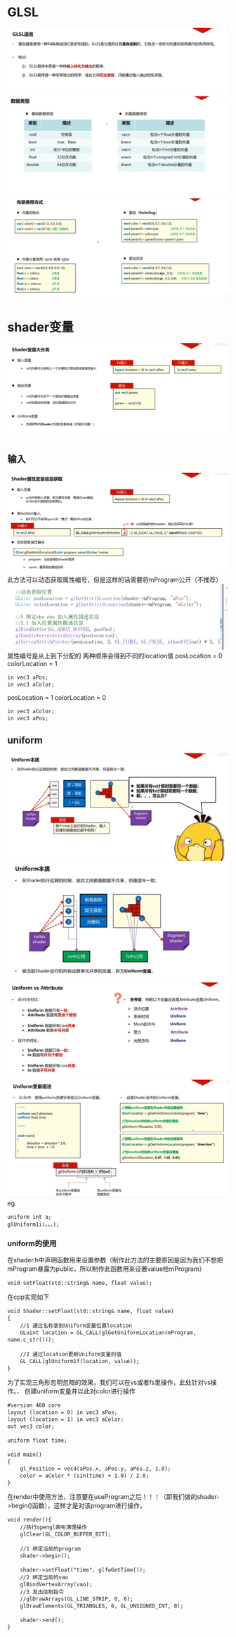 # GLSL
![输入图片说明](/imgs/2024-10-23/qlG2osoa38B3S6Td.png)
![输入图片说明](/imgs/2024-10-23/vXuEc12KrJwJBGhd.png)
![输入图片说明](/imgs/2024-10-23/V7oV4iQX0whKxbHO.png)
# shader变量
![输入图片说明](/imgs/2024-10-23/kr29NmybGr3lCW5x.png)
## 输入
![输入图片说明](/imgs/2024-10-23/WCQvMQcVIne89dCH.png)
此方法可以动态获取属性编号，但是这样的话需要将mProgram公开（不推荐）
![输入图片说明](/imgs/2024-10-23/1DC6tig6fG5BKJyH.png)
属性编号是从上到下分配的
两种顺序会得到不同的location值
posLocation = 0
colorLocation = 1
```
in vec3 aPos;
in vec3 aColor;
```
posLocation = 1
colorLocation = 0
```
in vec3 aColor;
in vec3 aPos;
```
## uniform
![输入图片说明](/imgs/2024-10-23/opnmygIOSyWXHtDl.png)
![输入图片说明](/imgs/2024-10-23/03DSXGjREaSWkO1J.png)
![输入图片说明](/imgs/2024-10-23/im4pWGswALBlNcNu.png)
![输入图片说明](/imgs/2024-10-23/uZS1RM7F7Dry3u65.png)
eg.
```
uniform int a;
glUniform1i(。。。);
```

### uniform的使用
在shader.h中声明函数用来设置参数（制作此方法的主要原因是因为我们不想把mProgram暴露为public，所以制作此函数用来设置value给mProgram）
```
void setFloat(std::string& name, float value);
```
在cpp实现如下
```
void Shader::setFloat(std::string& name, float value)
{
    //1 通过名称拿到Uniform变量位置location
    GLuint location = GL_CALL(glGetUniformLocation(mProgram, name.c_str()));

    //2 通过location更新Uniform变量的值
    GL_CALL(glUniform1f(location, value));
}
```
为了实现三角形忽明忽暗的效果，我们可以在vs或者fs里操作，此处针对vs操作。、
创建uniform变量并以此对color进行操作
```
#version 460 core
layout (location = 0) in vec3 aPos;
layout (location = 1) in vec3 aColor;
out vec3 color;

uniform float time;

void main()
{
    gl_Position = vec4(aPos.x, aPos.y, aPos.z, 1.0);
    color = aColor * (sin(time) + 1.0) / 2.0;
}
```
在render中使用方法，注意要在useProgram之后！！！（即我们做的shader->begin()函数），这样才是对该program进行操作。

```
void render(){
    //执行opengl画布清理操作
    glClear(GL_COLOR_BUFFER_BIT);

    //1 绑定当前的program
    shader->begin();

    shader->setFloat("time", glfwGetTime());
    //2 绑定当前的vao
    glBindVertexArray(vao);
    //3 发出绘制指令
    //glDrawArrays(GL_LINE_STRIP, 0, 6);
    glDrawElements(GL_TRIANGLES, 6, GL_UNSIGNED_INT, 0);

    shader->end();
}
```
<!--stackedit_data:
eyJoaXN0b3J5IjpbMTY3MjczMTcwMCwtOTE4MTMwOTAyLC0xMz
QwNzY4OTQ1LC0zMjgzODE0NjUsNDYyNjMyMDk0LDIwOTUwNjYw
NDcsMTc5Nzg1NTA1Ml19
-->